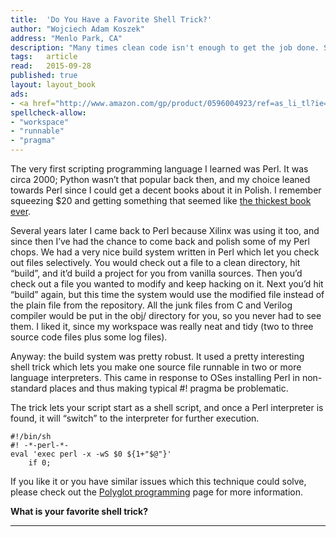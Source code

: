 ```yaml
---
title:	'Do You Have a Favorite Shell Trick?'
author: "Wojciech Adam Koszek"
address: "Menlo Park, CA"
description: "Many times clean code isn't enough to get the job done. Shown is one of these cases where you must use some magic to make things going.."
tags:	article
read:	2015-09-28
published: true
layout:	layout_book
ads:
- <a href="http://www.amazon.com/gp/product/0596004923/ref=as_li_tl?ie=UTF8&camp=1789&creative=390957&creativeASIN=0596004923&linkCode=as2&tag=wkoszek-20&linkId=JXRIFI6LTGRTRWVC"><img border="0" src="http://ws-na.amazon-adsystem.com/widgets/q?_encoding=UTF8&ASIN=0596004923&Format=_SL250_&ID=AsinImage&MarketPlace=US&ServiceVersion=20070822&WS=1&tag=wkoszek-20" ></a><img src="http://ir-na.amazon-adsystem.com/e/ir?t=wkoszek-20&l=as2&o=1&a=0596004923" width="1" height="1" border="0" alt="" style="border:none !important; margin:0px !important;" />
spellcheck-allow:
- "workspace"
- "runnable"
- "pragma"
---
```



The very first scripting programming language I learned was Perl. It was
circa 2000; Python wasn’t that popular back then, and my choice leaned
towards Perl since I could get a decent books about it in Polish. I
remember squeezing $20 and getting something that seemed like [the
thickest book ever](http://amzn.to/1VhXyEb).

Several years later I came back to Perl because Xilinx was using it too,
and since then I’ve had the chance to come back and polish some of my
Perl chops. We had a very nice build system written in Perl which let
you check out files selectively. You would check out a file to a clean
directory, hit “build”, and it’d build a project for you from vanilla
sources. Then you’d check out a file you wanted to modify and keep
hacking on it. Next you’d hit “build” again, but this time the system
would use the modified file instead of the plain file from the
repository. All the junk files from C and Verilog compiler would be put
in the obj/ directory for you, so you never had to see them. I liked it,
since my workspace was really neat and tidy (two to three source code
files plus some log files).

Anyway: the build system was pretty robust. It used a pretty interesting
shell trick which lets you make one source file runnable in two or more
language interpreters. This came in response to OSes installing Perl in
non-standard places and thus making typical #! pragma be problematic.

The trick lets your script start as a shell script, and once a Perl
interpreter is found, it will “switch” to the interpreter for further
execution.

~~~shell
#!/bin/sh
#! -*-perl-*-
eval 'exec perl -x -wS $0 ${1+"$@"}'
	if 0;
~~~

If you like it or you have similar issues which this technique could
solve, please check out the [Polyglot
programming](https://en.wikipedia.org/wiki/Polyglot_(computing)) page
for more information.

**What is your favorite shell trick?**

<hr/>
